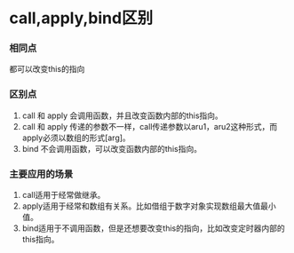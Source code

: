 # call,apply,bind区别
### 相同点
都可以改变this的指向
### 区别点
1. call 和 apply 会调用函数，并且改变函数内部的this指向。
2. call 和 apply 传递的参数不一样，call传递参数以aru1，aru2这种形式，而apply必须以数组的形式[arg]。
3. bind 不会调用函数，可以改变函数内部的this指向。
### 主要应用的场景
1. call适用于经常做继承。
2. apply适用于经常和数组有关系。比如借组于数字对象实现数组最大值最小值。
3. bind适用于不调用函数，但是还想要改变this的指向，比如改变定时器内部的this指向。
